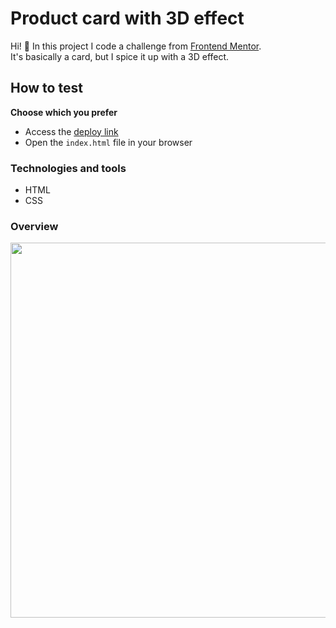 # Product card with 3D effect
Hi! 👋
In this project I code a challenge from [Frontend Mentor](https://www.frontendmentor.io/).  
It's basically a card, but I spice it up with a 3D effect.

## How to test
**Choose which you prefer**
- Access the [deploy link](https://classy-moonbeam-1711e8.netlify.app/)
- Open the `index.html` file in your browser

### Technologies and tools
- HTML
- CSS

### Overview
<img src="./images/doc/overview.gif" width="600px">